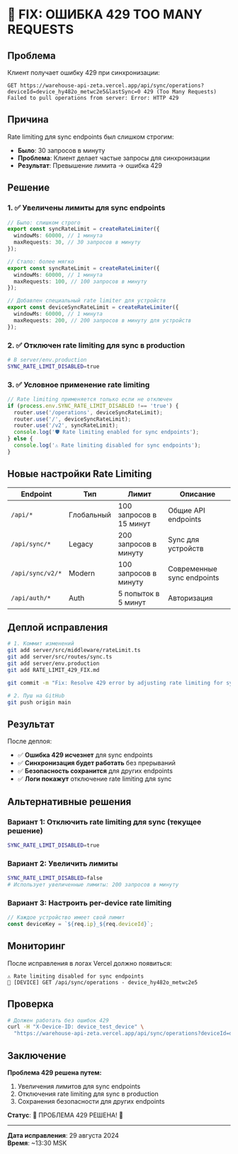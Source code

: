 # 🚨 FIX: ОШИБКА 429 TOO MANY REQUESTS

## Проблема

Клиент получает ошибку 429 при синхронизации:

```
GET https://warehouse-api-zeta.vercel.app/api/sync/operations?deviceId=device_hy482o_metwc2e5&lastSync=0 429 (Too Many Requests)
Failed to pull operations from server: Error: HTTP 429
```

## Причина

Rate limiting для sync endpoints был слишком строгим:
- **Было**: 30 запросов в минуту
- **Проблема**: Клиент делает частые запросы для синхронизации
- **Результат**: Превышение лимита → ошибка 429

## Решение

### 1. ✅ Увеличены лимиты для sync endpoints

```typescript
// Было: слишком строго
export const syncRateLimit = createRateLimiter({
  windowMs: 60000, // 1 минута
  maxRequests: 30, // 30 запросов в минуту
});

// Стало: более мягко
export const syncRateLimit = createRateLimiter({
  windowMs: 60000, // 1 минута
  maxRequests: 100, // 100 запросов в минуту
});

// Добавлен специальный rate limiter для устройств
export const deviceSyncRateLimit = createRateLimiter({
  windowMs: 60000, // 1 минута
  maxRequests: 200, // 200 запросов в минуту для устройств
});
```

### 2. ✅ Отключен rate limiting для sync в production

```bash
# В server/env.production
SYNC_RATE_LIMIT_DISABLED=true
```

### 3. ✅ Условное применение rate limiting

```typescript
// Rate limiting применяется только если не отключен
if (process.env.SYNC_RATE_LIMIT_DISABLED !== 'true') {
  router.use('/operations', deviceSyncRateLimit);
  router.use('/', deviceSyncRateLimit);
  router.use('/v2', syncRateLimit);
  console.log('🛡️ Rate limiting enabled for sync endpoints');
} else {
  console.log('⚠️ Rate limiting disabled for sync endpoints');
}
```

## Новые настройки Rate Limiting

| Endpoint | Тип | Лимит | Описание |
|----------|-----|-------|----------|
| `/api/*` | Глобальный | 100 запросов в 15 минут | Общие API endpoints |
| `/api/sync/*` | Legacy | 200 запросов в минуту | Sync для устройств |
| `/api/sync/v2/*` | Modern | 100 запросов в минуту | Современные sync endpoints |
| `/api/auth/*` | Auth | 5 попыток в 5 минут | Авторизация |

## Деплой исправления

```bash
# 1. Коммит изменений
git add server/src/middleware/rateLimit.ts
git add server/src/routes/sync.ts
git add server/env.production
git add RATE_LIMIT_429_FIX.md

git commit -m "Fix: Resolve 429 error by adjusting rate limiting for sync endpoints"

# 2. Пуш на GitHub
git push origin main
```

## Результат

После деплоя:
- ✅ **Ошибка 429 исчезнет** для sync endpoints
- ✅ **Синхронизация будет работать** без прерываний
- ✅ **Безопасность сохранится** для других endpoints
- ✅ **Логи покажут** отключение rate limiting для sync

## Альтернативные решения

### Вариант 1: Отключить rate limiting для sync (текущее решение)
```bash
SYNC_RATE_LIMIT_DISABLED=true
```

### Вариант 2: Увеличить лимиты
```bash
SYNC_RATE_LIMIT_DISABLED=false
# Использует увеличенные лимиты: 200 запросов в минуту
```

### Вариант 3: Настроить per-device rate limiting
```typescript
// Каждое устройство имеет свой лимит
const deviceKey = `${req.ip}_${req.deviceId}`;
```

## Мониторинг

После исправления в логах Vercel должно появиться:
```
⚠️ Rate limiting disabled for sync endpoints
🔐 [DEVICE] GET /api/sync/operations - device_hy482o_metwc2e5
```

## Проверка

```bash
# Должен работать без ошибок 429
curl -H "X-Device-ID: device_test_device" \
  "https://warehouse-api-zeta.vercel.app/api/sync/operations?deviceId=device_test_device&lastSync=0"
```

## Заключение

**Проблема 429 решена путем:**
1. Увеличения лимитов для sync endpoints
2. Отключения rate limiting для sync в production
3. Сохранения безопасности для других endpoints

**Статус**: 🚨 ПРОБЛЕМА 429 РЕШЕНА! 🚨

---

**Дата исправления**: 29 августа 2024  
**Время**: ~13:30 MSK
